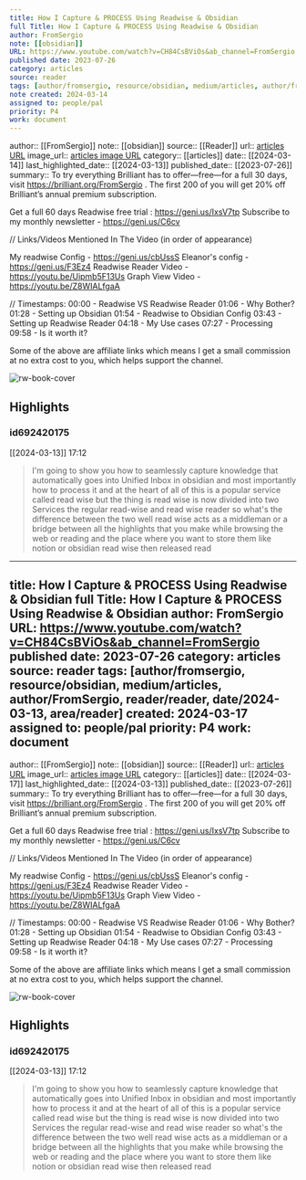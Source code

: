 ```yaml
---
title: How I Capture & PROCESS Using Readwise & Obsidian
full Title: How I Capture & PROCESS Using Readwise & Obsidian
author: FromSergio
note: [[obsidian]]
URL: https://www.youtube.com/watch?v=CH84CsBViOs&ab_channel=FromSergio
published date: 2023-07-26
category: articles
source: reader
tags: [author/fromsergio, resource/obsidian, medium/articles, author/fromsergio, reader/reader, date/2024-03-13, area/family_knowledge_explore]
note created: 2024-03-14
assigned to: people/pal
priority: P4
work: document
---
```

author:: [[FromSergio]]
note:: [[obsidian]]
source:: [[Reader]]
url:: [articles URL](https://www.youtube.com/watch?v=CH84CsBViOs&ab_channel=FromSergio)
image_url:: [articles image URL](https://i.ytimg.com/vi/CH84CsBViOs/maxresdefault.jpg)
category:: [[articles]]
date:: [[2024-03-14]]
last_highlighted_date:: [[2024-03-13]]
published_date:: [[2023-07-26]]
summary:: To try everything Brilliant has to offer—free—for a full 30 days, visit https://brilliant.org/FromSergio . The first 200 of you will get 20% off Brilliant’s annual premium subscription.

Get a full 60 days Readwise free trial : https://geni.us/IxsV7tp
Subscribe to my monthly newsletter - https://geni.us/C6cv

// Links/Videos Mentioned In The Video (in order of appearance)

My readwise Config - https://geni.us/cbUssS
Eleanor's config - https://geni.us/F3Ez4
Readwise Reader Video -  https://youtu.be/Uipmb5F13Us
Graph View Video - https://youtu.be/Z8WIALfgaA

// Timestamps:
00:00 - Readwise VS Readwise Reader
01:06 - Why Bother?
01:28 - Setting up Obsidian
01:54 - Readwise to Obsidian Config
03:43 - Setting up Readwise Reader
04:18 - My Use cases
07:27 - Processing
09:58 - Is it worth it?


Some of the above are affiliate links which means I get a small commission at no extra cost to you, which helps support the channel.

![rw-book-cover](https://i.ytimg.com/vi/CH84CsBViOs/maxresdefault.jpg)

## Highlights
### id692420175
[[2024-03-13]] 17:12
> I'm going to show you how to seamlessly capture knowledge that automatically goes into Unified Inbox in obsidian and most importantly how to process it and at the heart of all of this is a popular service called read wise but the thing is read wise is now divided into two Services the regular read-wise and read wise reader so what's the difference between the two well read wise acts as a middleman or a bridge between all the highlights that you make while browsing the web or reading and the place where you want to store them like notion or obsidian read wise then released read


---
title: How I Capture & PROCESS Using Readwise & Obsidian
full Title: How I Capture & PROCESS Using Readwise & Obsidian
author: FromSergio
URL: https://www.youtube.com/watch?v=CH84CsBViOs&ab_channel=FromSergio
published date: 2023-07-26
category: articles
source: reader
tags: [author/fromsergio, resource/obsidian, medium/articles, author/FromSergio, reader/reader, date/2024-03-13, area/reader]
created: 2024-03-17
assigned to: people/pal
priority: P4
work: document
---
author:: [[FromSergio]]
note:: [[obsidian]]
source:: [[Reader]]
url:: [articles URL](https://www.youtube.com/watch?v=CH84CsBViOs&ab_channel=FromSergio)
image_url:: [articles image URL](https://i.ytimg.com/vi/CH84CsBViOs/maxresdefault.jpg)
category:: [[articles]]
date:: [[2024-03-17]]
last_highlighted_date:: [[2024-03-13]]
published_date:: [[2023-07-26]]
summary:: To try everything Brilliant has to offer—free—for a full 30 days, visit https://brilliant.org/FromSergio . The first 200 of you will get 20% off Brilliant’s annual premium subscription.

Get a full 60 days Readwise free trial : https://geni.us/IxsV7tp
Subscribe to my monthly newsletter - https://geni.us/C6cv

// Links/Videos Mentioned In The Video (in order of appearance)

My readwise Config - https://geni.us/cbUssS
Eleanor's config - https://geni.us/F3Ez4
Readwise Reader Video -  https://youtu.be/Uipmb5F13Us
Graph View Video - https://youtu.be/Z8WIALfgaA

// Timestamps:
00:00 - Readwise VS Readwise Reader
01:06 - Why Bother?
01:28 - Setting up Obsidian
01:54 - Readwise to Obsidian Config
03:43 - Setting up Readwise Reader
04:18 - My Use cases
07:27 - Processing
09:58 - Is it worth it?


Some of the above are affiliate links which means I get a small commission at no extra cost to you, which helps support the channel.

![rw-book-cover](https://i.ytimg.com/vi/CH84CsBViOs/maxresdefault.jpg)

## Highlights
### id692420175
[[2024-03-13]] 17:12
> I'm going to show you how to seamlessly capture knowledge that automatically goes into Unified Inbox in obsidian and most importantly how to process it and at the heart of all of this is a popular service called read wise but the thing is read wise is now divided into two Services the regular read-wise and read wise reader so what's the difference between the two well read wise acts as a middleman or a bridge between all the highlights that you make while browsing the web or reading and the place where you want to store them like notion or obsidian read wise then released read


